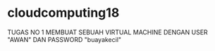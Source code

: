 # cloudcomputing18

TUGAS NO 1
MEMBUAT SEBUAH VIRTUAL MACHINE DENGAN USER "AWAN" DAN PASSWORD "buayakecil"
